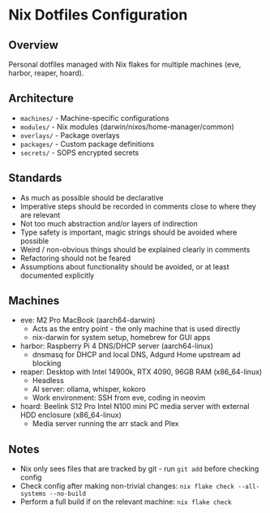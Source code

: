# Nix Dotfiles Configuration

## Overview
Personal dotfiles managed with Nix flakes for multiple machines (eve, harbor, reaper, hoard).

## Architecture
- `machines/` - Machine-specific configurations
- `modules/` - Nix modules (darwin/nixos/home-manager/common)
- `overlays/` - Package overlays
- `packages/` - Custom package definitions
- `secrets/` - SOPS encrypted secrets

## Standards
- As much as possible should be declarative
- Imperative steps should be recorded in comments close to where they are relevant
- Not too much abstraction and/or layers of indirection
- Type safety is important, magic strings should be avoided where possible
- Weird / non-obvious things should be explained clearly in comments
- Refactoring should not be feared
- Assumptions about functionality should be avoided, or at least documented explicitly

## Machines
- eve: M2 Pro MacBook (aarch64-darwin)
    - Acts as the entry point - the only machine that is used directly
    - nix-darwin for system setup, homebrew for GUI apps
- harbor: Raspberry Pi 4 DNS/DHCP server (aarch64-linux)
    - dnsmasq for DHCP and local DNS, Adgurd Home upstream ad blocking
- reaper: Desktop with Intel 14900k, RTX 4090, 96GB RAM (x86_64-linux)
    - Headless
    - AI server: ollama, whisper, kokoro
    - Work environment: SSH from eve, coding in neovim
- hoard: Beelink S12 Pro Intel N100 mini PC media server with external HDD enclosure (x86_64-linux)
    - Media server running the arr stack and Plex

## Notes
- Nix only sees files that are tracked by git - run `git add` before checking config
- Check config after making non-trivial changes: `nix flake check --all-systems --no-build`
- Perform a full build if on the relevant machine: `nix flake check`
